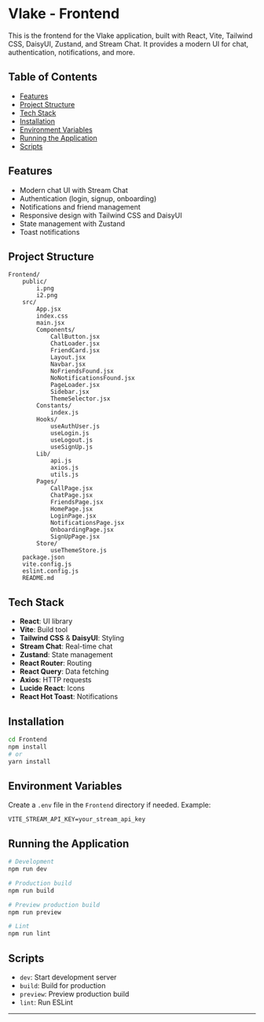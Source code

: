 
# Vlake - Frontend

This is the frontend for the Vlake application, built with React, Vite, Tailwind CSS, DaisyUI, Zustand, and Stream Chat. It provides a modern UI for chat, authentication, notifications, and more.

## Table of Contents

- [Features](#features)
- [Project Structure](#project-structure)
- [Tech Stack](#tech-stack)
- [Installation](#installation)
- [Environment Variables](#environment-variables)
- [Running the Application](#running-the-application)
- [Scripts](#scripts)

## Features

- Modern chat UI with Stream Chat
- Authentication (login, signup, onboarding)
- Notifications and friend management
- Responsive design with Tailwind CSS and DaisyUI
- State management with Zustand
- Toast notifications

## Project Structure

```
Frontend/
	public/
		i.png
		i2.png
	src/
		App.jsx
		index.css
		main.jsx
		Components/
			CallButton.jsx
			ChatLoader.jsx
			FriendCard.jsx
			Layout.jsx
			Navbar.jsx
			NoFriendsFound.jsx
			NoNotificationsFound.jsx
			PageLoader.jsx
			Sidebar.jsx
			ThemeSelector.jsx
		Constants/
			index.js
		Hooks/
			useAuthUser.js
			useLogin.js
			useLogout.js
			useSignUp.js
		Lib/
			api.js
			axios.js
			utils.js
		Pages/
			CallPage.jsx
			ChatPage.jsx
			FriendsPage.jsx
			HomePage.jsx
			LoginPage.jsx
			NotificationsPage.jsx
			OnboardingPage.jsx
			SignUpPage.jsx
		Store/
			useThemeStore.js
	package.json
	vite.config.js
	eslint.config.js
	README.md
```

## Tech Stack

- **React**: UI library
- **Vite**: Build tool
- **Tailwind CSS** & **DaisyUI**: Styling
- **Stream Chat**: Real-time chat
- **Zustand**: State management
- **React Router**: Routing
- **React Query**: Data fetching
- **Axios**: HTTP requests
- **Lucide React**: Icons
- **React Hot Toast**: Notifications

## Installation

```bash
cd Frontend
npm install
# or
yarn install
```

## Environment Variables

Create a `.env` file in the `Frontend` directory if needed. Example:

```dotenv
VITE_STREAM_API_KEY=your_stream_api_key
```

## Running the Application

```bash
# Development
npm run dev

# Production build
npm run build

# Preview production build
npm run preview

# Lint
npm run lint
```

## Scripts

- `dev`: Start development server
- `build`: Build for production
- `preview`: Preview production build
- `lint`: Run ESLint

---
